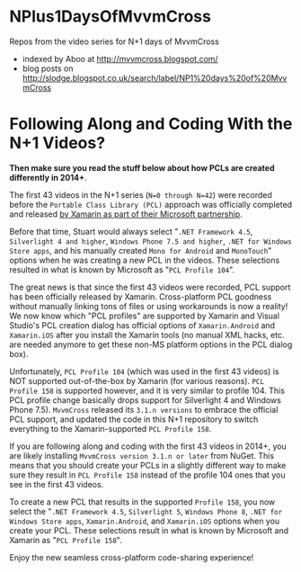NPlus1DaysOfMvvmCross
=====================

Repos from the video series for N+1 days of MvvmCross 

- indexed by Aboo at http://mvvmcross.blogspot.com/
- blog posts on http://slodge.blogspot.co.uk/search/label/NP1%20days%20of%20MvvmCross


# Following Along and Coding With the N+1 Videos? #

**Then make sure you read the stuff below about how PCLs are created differently in 2014+**.

The first 43 videos in the N+1 series (`N=0 through N=42`) were recorded before the `Portable Class Library (PCL)` approach was officially completed and released [by Xamarin as part of their Microsoft partnership](http://blog.xamarin.com/microsoft-and-xamarin-partner-globally/).

Before that time, Stuart would always select "`.NET Framework 4.5`, `Silverlight 4 and higher`, `Windows Phone 7.5 and higher`, `.NET for Windows Store apps`, and his manually created `Mono for Android` and `MonoTouch`" options when he was creating a new PCL in the videos.  These selections resulted in what is known by Microsoft as "`PCL Profile 104`".

The great news is that since the first 43 videos were recorded, PCL support has been officially released by Xamarin.  Cross-platform PCL goodness without manually linking tons of files or using workarounds is now a reality!  We now know which "PCL profiles" are supported by Xamarin and Visual Studio's PCL creation dialog has official options of `Xamarin.Android` and `Xamarin.iOS` after you install the Xamarin tools (no manual XML hacks, etc. are needed anymore to get these non-MS platform options in the PCL dialog box).

Unfortunately, `PCL Profile 104` (which was used in the first 43 videos) is NOT supported out-of-the-box by Xamarin (for various reasons).  `PCL Profile 158` is supported however, and it is very similar to profile 104.  This PCL profile change basically drops support for Silverlight 4 and Windows Phone 7.5).  `MvvmCross` released its `3.1.n versions` to embrace the official PCL support, and updated the code in this N+1 repository to switch everything to the Xamarin-supported `PCL Profile 158`.

If you are following along and coding with the first 43 videos in 2014+, you are likely installing `MvvmCross version 3.1.n or later` from NuGet.  This means that you should create your PCLs in a slightly different way to make sure they result in `PCL Profile 158` instead of the profile 104 ones that you see in the first 43 videos.
 
To create a new PCL that results in the supported `Profile 158`, you now select the "`.NET Framework 4.5`, `Silverlight 5`, `Windows Phone 8`, `.NET for Windows Store apps`, `Xamarin.Android`, and `Xamarin.iOS` options when you create your PCL.  These selections result in what is known by Microsoft and Xamarin as "`PCL Profile 158`".

Enjoy the new seamless cross-platform code-sharing experience!
